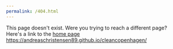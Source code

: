 ```yaml
---
permalink: /404.html
---
```

This page doesn't exist. Were you trying to reach a different page?<br>
Here's a link to the <a href="https://andreaschristensen89.github.io/cleancopenhagen/">home page</a>
https://andreaschristensen89.github.io/cleancopenhagen/
